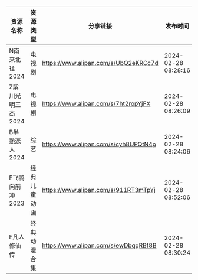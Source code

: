 | 资源名称        | 资源类型   | 分享链接                                 | 发布时间                |
| ----------- | ------ | ------------------------------------ | ------------------- |
| N南来北往2024   | 电视剧    | https://www.alipan.com/s/UbQ2eKRCc7d | 2024-02-28 08:28:16 |
| Z紫川光明三杰2024 | 电视剧    | https://www.alipan.com/s/7ht2ropYjFX | 2024-02-28 08:26:09 |
| B半熟恋人2024   | 综艺     | https://www.alipan.com/s/cyh8UPQtN4p | 2024-02-28 08:24:06 |
| F飞鸭向前冲2023  | 经典儿童动画 | https://www.alipan.com/s/911RT3mTpYj | 2024-02-28 08:52:06 |
| F凡人修仙传      | 经典动漫合集 | https://www.alipan.com/s/ewDbqqRBf8B | 2024-02-28 08:30:24 |
